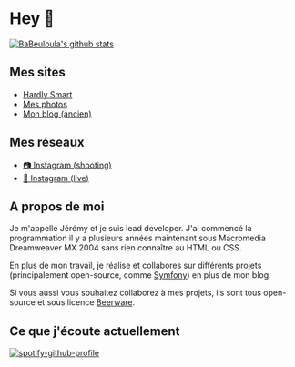# Hey 👋

[![BaBeuloula's github stats](https://github-readme-stats.vercel.app/api?username=babeuloula&count_private=true&show_icons=true&theme=gotham)](https://github.com/babeuloula/babeuloula)

## Mes sites

- [Hardly Smart](https://www.hardly-smart.fr)
- [Mes photos](https://www.jeremy-reynaud.fr)
- [Mon blog (ancien)](https://www.babeuloula.fr)

## Mes réseaux

- [📷 Instagram (shooting)](https://www.instagram.com/jeremy.photos.shoot/)
- [🤘 Instagram (live)](https://www.instagram.com/jeremy.photos.live/)

## A propos de moi

Je m'appelle Jérémy et je suis lead developer. J'ai commencé la programmation il y a plusieurs années maintenant sous Macromedia Dreamweaver MX 2004 sans rien connaître au HTML ou CSS.

En plus de mon travail, je réalise et collabores sur différents projets (principalement open-source, comme [Symfony](https://github.com/symfony/symfony/pulls?q=is%3Apr+sort%3Aupdated-desc+author%3Ababeuloula+is%3Amerged)) en plus de mon blog.

<!--
### Mes principaux repos

<a href="https://github.com/babeuloula/github-pr-review" title="Github PR Review">
  <img align="center" src="https://github-readme-stats.vercel.app/api/pin/?username=babeuloula&repo=github-pr-review&theme=gotham" />
</a>
<a href="https://github.com/babeuloula/phpcs" title="PHPCS">
  <img align="center" src="https://github-readme-stats.vercel.app/api/pin/?username=babeuloula&repo=phpcs&theme=gotham" />
</a>
-->

Si vous aussi vous souhaitez collaborez à mes projets, ils sont tous open-source et sous licence [Beerware](https://fr.wikipedia.org/wiki/Beerware).

## Ce que j'écoute actuellement

[![spotify-github-profile](https://spotify-github-profile.vercel.app/api/view?uid=babeuloula&cover_image=true&theme=default&bar_color=53b14f&bar_color_cover=false)](https://github.com/kittinan/spotify-github-profile)

<!--
Cards générées avec : https://github.com/anuraghazra/github-readme-stats

**babeuloula/babeuloula** is a ✨ _special_ ✨ repository because its `README.md` (this file) appears on your GitHub profile.

Here are some ideas to get you started:

- 🔭 I’m currently working on ...
- 🌱 I’m currently learning ...
- 👯 I’m looking to collaborate on ...
- 🤔 I’m looking for help with ...
- 💬 Ask me about ...
- 📫 How to reach me: ...
- 😄 Pronouns: ...
- ⚡ Fun fact: ...
-->
